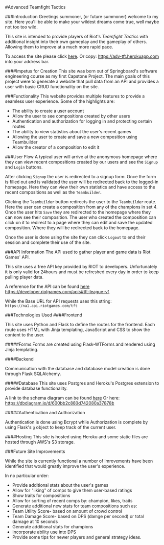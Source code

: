 #Advanced Teamfight Tactics

###Introduction 
Greetings summoner, (or future summoner) welcome to my site. Here you'll be able to make your wildest dreams come true, well maybe not too too wild.

This site is intended to provide players of Riot's *Teamfight Tactics* with additional insight into their own gameplay and the gameplay of others. Allowing them to improve at a much more rapid pace. 

To access the site please click [here](https://adv-tft.herokuapp.com). Or copy: https://adv-tft.herokuapp.com into your address bar. 

####Impetus for Creation
This site was born out of Springboard's software engineering course as my first Capstone Project. The main goals of this project were to generate a website that pull data from an API and provides a user with basic CRUD functionality on the site. 


###Functionality
This website provides multiple features to provide a seamless user experience. Some of the highlights are:
  
* The ability to create a user account  
* Allow the user to see compositions created by other users  
* Authentication and authorization for logging in and protecting certain routes
* The ability to view statistics about the user's recent games
* Allowing the user to create and save a new composition using Teambuilder
* Allow the creator of a composition to edit it

###User Flow
A typical user will arrive at the anonymous homepage where they can view recent compositions created by our users and see the `Signup` and `Login` buttons. 

After clicking `Signup` the user is redirected to a signup form. Once the form is filled out and is validated the user will be redirected back to the logged-in homepage. Here they can view their own statistics and have access to the recent compositions as well as the `Teambuilder`. 

Clicking the `Teambuilder` button redirects the user to the `Teambuilder` route. Here the user can create a composition from any of the champions in set 4. Once the user hits `Save` they are redirected to the homepage where they can now see their composition. The user who created the composition can click on it to redirect to a page where they can edit and save the updated composition. Where they will be redirected back to the homepage. 

Once the user is done using the site they can click `Logout` to end their session and complete their use of the site.  

###API Information
The API used to gather player and game data is Riot Games' API. 

This site uses a free API key provided by RIOT to developers. Unfortunately it is only valid for 24hours and must be refreshed every day in order to keep pulling player data. 

A reference for the API can be found [here](https://developer.riotgames.com/apis#tft-league-v1) 
https://developer.riotgames.com/apis#tft-league-v1 

While the Base URL for API requests uses this string:
`https://na1.api.riotgames.com/tft`

###Technologies Used
####Frontend 

This site uses Python and Flask to define the routes for the frontend. Each route uses HTML with Jinja templating, JavaScript and CSS to show the content to the user. 

#####Forms
Forms are created using Flask-WTForms and rendered using Jinja templating. 

####Backend

Communication with the database and database model creation is done through Flask SQLAlchemy. 

#####Database
This site uses Postgres and Heroku's Postgres extension to provide database functionality. 

A link to the schema diagram can be found [here](https://dbdiagram.io/d/600bb2c880d742080a37878b)
Or here: https://dbdiagram.io/d/600bb2c880d742080a37878b

#####Authentication and Authorization

Authentication is done using Bcrypt while Authorization is complete by using Flask's `g` object to keep track of the current user. 

####Hosting
This site is hosted using Heroku and some static files are hosted through AWS's S3 storage. 



###Future Site Improvements

While the site is currently functional a number of imrovements have been identified that would greatly improve the user's experience. 

In no particular order: 

* Provide additional stats about the user's games
* Allow for "liking" of comps to give them user-based ratings
* Show traits for compositions
* Allow for sorting of recent comps by: champion, likes, traits
* Generate additional new stats for team compositions such as: 
* 	Team Utility Score- based on amount of crowd control
*  Team Damage Score- based on DPS (damge per second) or total damage at 10 seconds
* Generate additional stats for champions
* 	Incorporate ability use into DPS 
*  Provide some tips for newer players and general strategy ideas.

